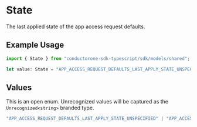 # State

The last applied state of the app access request defaults.

## Example Usage

```typescript
import { State } from "conductorone-sdk-typescript/sdk/models/shared";

let value: State = "APP_ACCESS_REQUEST_DEFAULTS_LAST_APPLY_STATE_UNSPECIFIED";
```

## Values

This is an open enum. Unrecognized values will be captured as the `Unrecognized<string>` branded type.

```typescript
"APP_ACCESS_REQUEST_DEFAULTS_LAST_APPLY_STATE_UNSPECIFIED" | "APP_ACCESS_REQUEST_DEFAULTS_LAST_APPLY_STATE_RUNNING" | "APP_ACCESS_REQUEST_DEFAULTS_LAST_APPLY_STATE_SUCCESS" | "APP_ACCESS_REQUEST_DEFAULTS_LAST_APPLY_STATE_FAILED" | "APP_ACCESS_REQUEST_DEFAULTS_LAST_APPLY_STATE_CANCELING" | "APP_ACCESS_REQUEST_DEFAULTS_LAST_APPLY_STATE_CANCEL_SUCCESS" | "APP_ACCESS_REQUEST_DEFAULTS_LAST_APPLY_STATE_CANCEL_ERROR" | Unrecognized<string>
```